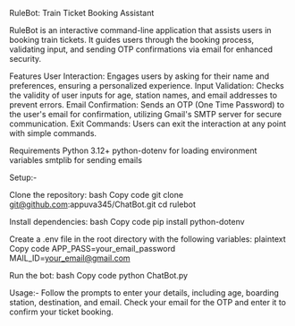 RuleBot: Train Ticket Booking Assistant

RuleBot is an interactive command-line application that assists users in booking train tickets. It guides users through the booking process, validating input, and sending OTP confirmations via email for enhanced security.

Features
User Interaction: Engages users by asking for their name and preferences, ensuring a personalized experience.
Input Validation: Checks the validity of user inputs for age, station names, and email addresses to prevent errors.
Email Confirmation: Sends an OTP (One Time Password) to the user's email for confirmation, utilizing Gmail's SMTP server for secure communication.
Exit Commands: Users can exit the interaction at any point with simple commands.

Requirements
Python 3.12+
python-dotenv for loading environment variables
smtplib for sending emails

Setup:-

Clone the repository:
bash
Copy code
git clone git@github.com:appuva345/ChatBot.git
cd rulebot

Install dependencies:
bash
Copy code
pip install python-dotenv

Create a .env file in the root directory with the following variables:
plaintext
Copy code
APP_PASS=your_email_password
MAIL_ID=your_email@gmail.com

Run the bot:
bash
Copy code
python ChatBot.py

Usage:-
Follow the prompts to enter your details, including age, boarding station, destination, and email.
Check your email for the OTP and enter it to confirm your ticket booking.
